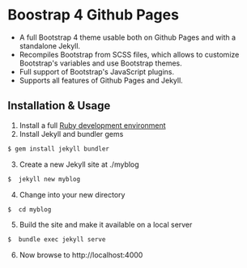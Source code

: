 
# Boostrap 4 Github Pages

* A full Bootstrap 4 theme usable both on Github Pages and with a standalone Jekyll.
* Recompiles Bootstrap from SCSS files, which allows to customize Bootstrap's variables and use Bootstrap themes.
* Full support of Bootstrap's JavaScript plugins.
* Supports all features of Github Pages and Jekyll.

## Installation & Usage

1. Install a full [Ruby development environment](https://jekyllrb.com/docs/installation/)
2. Install Jekyll and bundler gems
```sh
$ gem install jekyll bundler
```
3. Create a new Jekyll site at ./myblog
```sh
$  jekyll new myblog
```
4. Change into your new directory
```sh
$  cd myblog
```
5. Build the site and make it available on a local server
```sh
$  bundle exec jekyll serve
```
6. Now browse to http://localhost:4000
